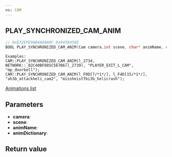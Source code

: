 ```yaml
---
ns: CAM
---
```

## PLAY_SYNCHRONIZED_CAM_ANIM

```c
// 0xE32EFE9AB4A9AA0C 0x9458459E
BOOL PLAY_SYNCHRONIZED_CAM_ANIM(Cam camera,int scene, char* animName, char* animDictionary);
```

```
Examples:  
CAM::PLAY_SYNCHRONIZED_CAM_ANIM(l_2734, NETWORK::_02C40BF885C567B6(l_2739), "PLAYER_EXIT_L_CAM", "mp_doorbell");  
CAM::PLAY_SYNCHRONIZED_CAM_ANIM(l_F0D[7/*1*/], l_F4D[15/*1*/], "ah3b_attackheli_cam2", "missheistfbi3b_helicrash");  
```

[Animations list](https://alexguirre.github.io/animations-list/)

## Parameters
* **camera**: 
* **scene**: 
* **animName**: 
* **animDictionary**: 

## Return value
